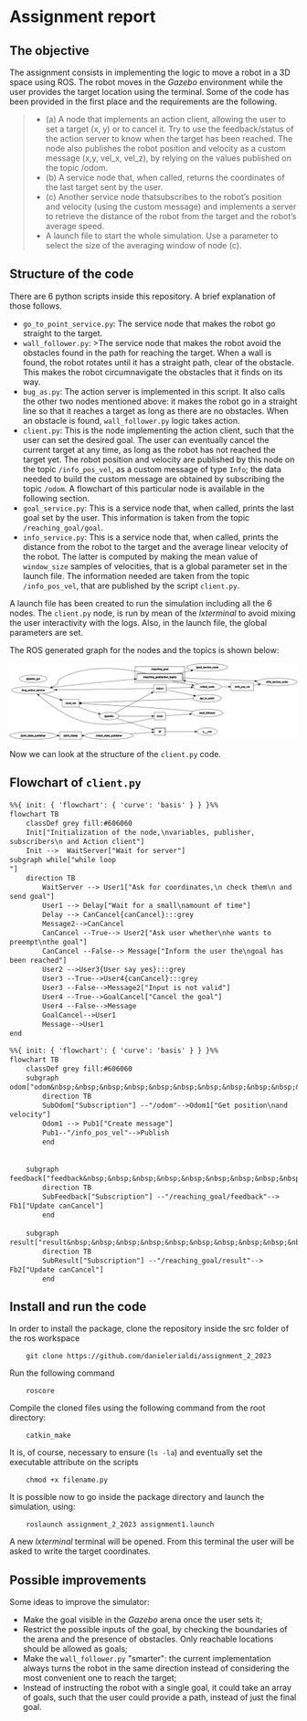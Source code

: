 # Assignment report
## The objective  
The assignment consists in implementing the logic to move a robot in a 3D space using ROS. The robot moves in the *Gazebo* environment while the user provides the target location using the terminal. Some of the code has been provided in the first place and the requirements are the following.
> - (a) A node that implements an action client, allowing the user to set a target (x, y) or to cancel it. Try to use the feedback/status of the action server to know when the target has been reached. The node also publishes the robot position and velocity as a custom message (x,y, vel_x, vel_z), by relying on the values published on the topic /odom.
> - (b) A service node that, when called, returns the coordinates of the last target sent by the user.
> - (c) Another service node thatsubscribes to the robot’s position and velocity (using the custom message) and implements a server to retrieve the distance of the robot from the target and the robot’s average speed.
> - A launch file to start the whole simulation. Use a parameter to select the size of the averaging window of node (c).

## Structure of the code
There are 6 python scripts inside this repository. A brief explanation of those follows.
- `go_to_point_service.py`: The service node that makes the robot go straight to the target.
- `wall_follower.py`: >The service node that makes the robot avoid the obstacles found in the path for reaching the target. When a wall is found, the robot rotates until it has a straight path, clear of the obstacle. This makes the robot circumnavigate the obstacles that it finds on its way.
- `bug_as.py`: The action server is implemented in this script. It also calls the other two nodes mentioned above: it makes the robot go in a straight line so that it reaches a target as long as there are no obstacles. When an obstacle is found, `wall_follower.py` logic takes action.
- `client.py`: This is the node implementing the action client, such that the user can set the desired goal. The user can eventually cancel the current target at any time, as long as the robot has not reached the target yet. The robot position and velocity are published by this node on the topic `/info_pos_vel`, as a custom message of type `Info`; the data needed to build the custom message are obtained by subscribing the topic `/odom`. A flowchart of this particular node is available in the following section.
- `goal_service.py`: This is a service node that, when called, prints the last goal set by the user. This information is taken from the topic `/reaching_goal/goal`.
- `info_service.py`: This is a service node that, when called, prints the distance from the robot to the target and the average linear velocity of the robot. The latter is computed by making the mean value of `window_size` samples of velocities, that is a global parameter set in the launch file. The information needed are taken from the topic `/info_pos_vel`, that are published by the script `client.py`.


A launch file has been created to run the simulation including all the 6 nodes. The `client.py` node, is run by mean of the <em>lxterminal</em> to avoid mixing the user interactivity with the logs.
Also, in the launch file, the global parameters are set.  


The ROS generated graph for the nodes and the topics is shown below:

![rosgraph](images/rosgraph.png)

Now we can look at the structure of the `client.py` code.

## Flowchart of `client.py`

```mermaid
%%{ init: { 'flowchart': { 'curve': 'basis' } } }%%
flowchart TB
    classDef grey fill:#606060
    Init["Initialization of the node,\nvariables, publisher, subscribers\n and Action client"]
    Init -->  WaitServer["Wait for server"]
subgraph while["while loop                                                    "]
    direction TB
        WaitServer --> User1["Ask for coordinates,\n check them\n and send goal"]
        User1 --> Delay["Wait for a small\namount of time"]
        Delay --> CanCancel{canCancel}:::grey
        Message2-->CanCancel
        CanCancel --True--> User2["Ask user whether\nhe wants to preempt\nthe goal"] 
        CanCancel --False--> Message["Inform the user the\ngoal has been reached"]
        User2 -->User3{User say yes}:::grey
        User3 --True-->User4{canCancel}:::grey
        User3 --False-->Message2["Input is not valid"]
        User4 --True-->GoalCancel["Cancel the goal"]
        User4 --False-->Message
        GoalCancel-->User1
        Message-->User1
end
```

```mermaid
%%{ init: { 'flowchart': { 'curve': 'basis' } } }%%
flowchart TB
    classDef grey fill:#606060
    subgraph odom["odom&nbsp;&nbsp;&nbsp;&nbsp;&nbsp;&nbsp;&nbsp;&nbsp;&nbsp;&nbsp;&nbsp;&nbsp;&nbsp;&nbsp;&nbsp;&nbsp;&nbsp;&nbsp;&nbsp;&nbsp;&nbsp;&nbsp;&nbsp;&nbsp;&nbsp;&nbsp;&nbsp;&nbsp;&nbsp;&nbsp;"]
        direction TB
        SubOdom["Subscription"] --"/odom"-->Odom1["Get position\nand velocity"]
        Odom1 --> Pub1["Create message"]
        Pub1--"/info_pos_vel"-->Publish
        end


    subgraph feedback["feedback&nbsp;&nbsp;&nbsp;&nbsp;&nbsp;&nbsp;&nbsp;&nbsp;&nbsp;&nbsp;&nbsp;&nbsp;&nbsp;&nbsp;&nbsp;&nbsp;&nbsp;&nbsp;&nbsp;&nbsp;&nbsp;&nbsp;&nbsp;&nbsp;&nbsp;&nbsp;&nbsp;&nbsp;&nbsp;&nbsp;"]
        direction TB
        SubFeedback["Subscription"] --"/reaching_goal/feedback"--> Fb1["Update canCancel"]
        end

    subgraph result["result&nbsp;&nbsp;&nbsp;&nbsp;&nbsp;&nbsp;&nbsp;&nbsp;&nbsp;&nbsp;&nbsp;&nbsp;&nbsp;&nbsp;&nbsp;&nbsp;&nbsp;&nbsp;&nbsp;&nbsp;&nbsp;&nbsp;&nbsp;&nbsp;&nbsp;&nbsp;&nbsp;&nbsp;&nbsp;&nbsp;"]
        direction TB    
        SubResult["Subscription"] --"/reaching_goal/result"--> Fb2["Update canCancel"]
        end
```
## Install and run the code
In order to install the package, clone the repository inside the src folder of the ros workspace
```
    git clone https://github.com/danielerialdi/assignment_2_2023
```
Run the following command
```
    roscore
```
Compile the cloned files using the following command from the root directory:
```
    catkin_make
```
It is, of course, necessary to ensure (`ls -la`) and eventually set the executable attribute on the scripts
```
    chmod +x filename.py
```
It is possible now to go inside the package directory and launch the simulation, using:
```
    roslaunch assignment_2_2023 assignment1.launch
```
A new *lxterminal* terminal will be opened. From this terminal the user will be asked to write the target coordinates.

## Possible improvements
Some ideas to improve the simulator:
- Make the goal visible in the *Gazebo* arena once the user sets it;
- Restrict the possible inputs of the goal, by checking the boundaries of the arena and the presence of obstacles. Only reachable locations should be allowed as goals;
- Make the `wall_follower.py` "smarter": the current implementation always turns the robot in the same direction instead of considering the most convenient one to reach the target;
- Instead of instructing the robot with a single goal, it could take an array of goals, such that the user could provide a path, instead of just the final goal.
